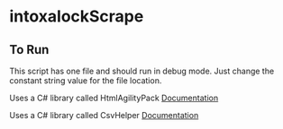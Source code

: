 # intoxalockScrape

## To Run

This script has one file and should run in debug mode.
Just change the constant string value for the file location.

Uses a C# library called HtmlAgilityPack [Documentation](https://html-agility-pack.net/documentation) 

Uses a C# library called CsvHelper [Documentation](https://joshclose.github.io/CsvHelper/getting-started/)